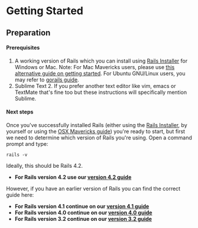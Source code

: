 # Getting Started
## Preparation

#### Prerequisites

1. A working version of Rails which you can install using [Rails Installer](http://railsinstaller.org/) for Windows or Mac. Note: For Mac Mavericks users, please use [this alternative guide on getting started](/guides/installfest/rails_on_mavericks). For Ubuntu GNU/Linux users, you may refer to [gorails guide](https://gorails.com/setup/ubuntu/15.04).
2. Sublime Text 2. If you prefer another text editor like vim, emacs or TextMate that's fine too but these instructions will specifically mention Sublime.

#### Next steps

Once you've successfully installed Rails (either using the [Rails Installer](http://railsinstaller.org/), by yourself or using the [OSX Mavericks guide](/guides/installfest/rails_on_mavericks)) you're ready to start, but first we need to determine which version of Rails you're using. Open a command prompt and type:

```
rails -v
```

Ideally, this should be Rails 4.2.

* **For Rails version 4.2 use our [version 4.2 guide](/guides/installfest42/getting_started)**

However, if you have an earlier version of Rails you can find the correct guide here:

* **For Rails version 4.1 continue on our [version 4.1 guide](/guides/installfest41/getting_started)**
* **For Rails version 4.0 continue on our [version 4.0 guide](/guides/installfest40/getting_started)**
* **For Rails version 3.2 continue on our [version 3.2 guide](/guides/installfest/getting_started)**
